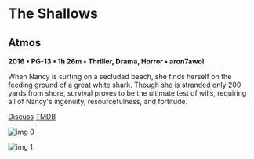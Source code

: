 # The Shallows

## Atmos

**2016 • PG-13 • 1h 26m • Thriller, Drama, Horror • aron7awol**

When Nancy is surfing on a secluded beach, she finds herself on the feeding ground of a great white shark. Though she is stranded only 200 yards from shore, survival proves to be the ultimate test of wills, requiring all of Nancy's ingenuity, resourcefulness, and fortitude.

[Discuss](https://www.avsforum.com/threads/bass-eq-for-filtered-movies.2995212/post-56875882)  [TMDB](332567)

![img 0](https://i.imgur.com/0fsTfJc.jpg)

![img 1](https://i.imgur.com/ldo7HVE.jpg)


